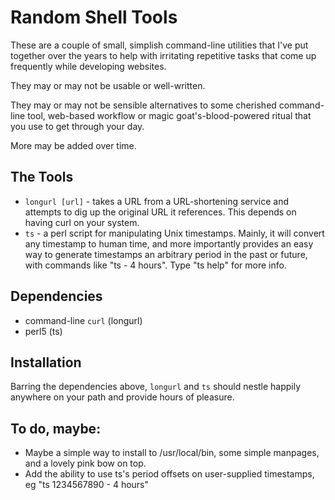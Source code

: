 # Random Shell Tools

These are a couple of small, simplish command-line utilities that I've put together over the years to help with irritating repetitive tasks that come up frequently while developing websites. 

They may or may not be usable or well-written.

They may or may not be sensible alternatives to some cherished command-line tool, web-based workflow or magic goat's-blood-powered ritual that you use to get through your day.

More may be added over time.

## The Tools

* `longurl [url]` - takes a URL from a URL-shortening service and attempts to dig up the original URL it references. This depends on having curl on your system.
* `ts` - a perl script for manipulating Unix timestamps. Mainly, it will convert any timestamp to human time, and more importantly provides an easy way to generate timestamps an arbitrary period in the past or future, with commands like "ts - 4 hours". Type "ts help" for more info.


## Dependencies

* command-line `curl` (longurl)
* perl5 (ts)

## Installation

Barring the dependencies above, `longurl` and `ts` should nestle happily anywhere on your path and provide hours of pleasure.

## To do, maybe:

* Maybe a simple way to install to /usr/local/bin, some simple manpages, and a lovely pink bow on top.
* Add the ability to use ts's period offsets on user-supplied timestamps, eg "ts 1234567890 - 4 hours"